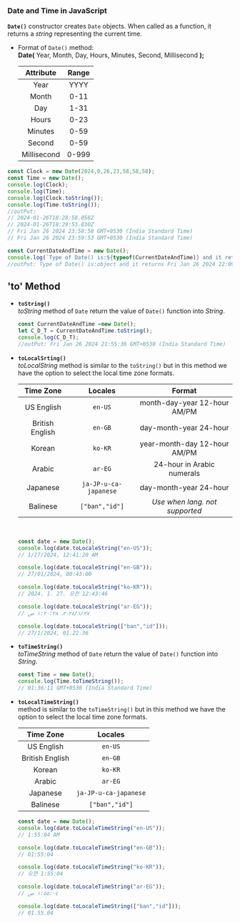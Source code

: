 ### Date and Time in JavaScript
**`Date()`** constructor creates `Date` objects. When called as a function, it returns a $string$ representing the current time.
- Format of `Date()` method:<br>
**Date(** Year, Month, Day, Hours, Minutes, Second, Millisecond **);**<br>

  |Attribute|Range|
  |:---:|:---:|
  |Year|YYYY
  |Month|0-11
  |Day|1-31
  |Hours|0-23
  |Minutes|0-59
  |Second|0-59
  |Millisecond|0-999

```Javascript
const Clock = new Date(2024,0,26,23,58,58,58);
const Time = new Date();
console.log(Clock);
console.log(Time);
console.log(Clock.toString());
console.log(Time.toString());
//outPut:
// 2024-01-26T18:28:58.058Z
// 2024-01-26T18:29:53.830Z
// Fri Jan 26 2024 23:58:58 GMT+0530 (India Standard Time)
// Fri Jan 26 2024 23:59:53 GMT+0530 (India Standard Time)
```

```JavaScript
const CurrentDateAndTime = new Date();
console.log(`Type of Date() is:${typeof(CurrentDateAndTime)} and it returns ${CurrentDateAndTime}`);
//outPut: Type of Date() is:object and it returns Fri Jan 26 2024 22:09:15 GMT+0530 (India Standard Time)
```

## 'to' Method
- **`toString()`** <br>
*toString* method of `Date` return the value of `Date()` function into $String.$

  ```JavaScript
  const CurrentDateAndTime =new Date();
  let C_D_T = CurrentDateAndTime.toString();
  console.log(C_D_T);
  //outPut: Fri Jan 26 2024 21:55:36 GMT+0530 (India Standard Time)
  ```
- **`toLocalSrting()`**<br>
*toLocalString* method is similar to the `toString()` but in this method we have the option to select the local time zone formats. 

  |Time Zone|Locales|Format|
  |:---:|:---:|:---:|
  |US English|`en-US`|month-day-year 12-hour AM/PM|
  |British English|`en-GB`|day-month-year 24-hour|
  |Korean|`ko-KR`|year-month-day 12-hour AM/PM|
  |Arabic|`ar-EG`|24-hour in Arabic numerals|
  |Japanese|`ja-JP-u-ca-japanese`|day-month-year 24-hour|
  |Balinese|`["ban","id"]`|*Use when lang. not supported*|
  
  <br>
    
    ```JavaScript
    const date = new Date();
    console.log(date.toLocaleString("en-US"));
    // 1/27/2024, 12:41:20 AM
    
    console.log(date.toLocaleString("en-GB"));
    // 27/01/2024, 00:43:00
    
    console.log(date.toLocaleString("ko-KR"));
    // 2024. 1. 27. 오전 12:43:46
    
    console.log(date.toLocaleString("ar-EG"));
    // ٢٧‏/١‏/٢٠٢٤، ١:٢٠:٢٨ ص
    
    console.log(date.toLocaleString(["ban","id"]));
    // 27/1/2024, 01.22.36
    ```

- **`toTimeString()`**<br>
*toTimeString* method of `Date` return the value of `Date()` function into $String.$

  ```JavaScript
  const Time = new Date();
  console.log(Time.toTimeString());
  // 01:36:11 GMT+0530 (India Standard Time)
  ```
- **`toLocalTimeString()`**<br>
method is similar to the `toTimeString()` but in this method we have the option to select the local time zone formats. 

  |Time Zone|Locales|
  |:---:|:---:|
  |US English|`en-US`|
  |British English|`en-GB`|
  |Korean|`ko-KR`|
  |Arabic|`ar-EG`|
  |Japanese|`ja-JP-u-ca-japanese`|
  |Balinese|`["ban","id"]`|

  ```JavaScript 
  const date = new Date();
  console.log(date.toLocaleTimeString("en-US"));
  // 1:55:04 AM
  
  console.log(date.toLocaleTimeString("en-GB"));
  // 01:55:04
  
  console.log(date.toLocaleTimeString("ko-KR"));
  // 오전 1:55:04
  
  console.log(date.toLocaleTimeString("ar-EG"));
  // ١:٥٥:٠٤ ص
  
  console.log(date.toLocaleTimeString(["ban","id"]));
  // 01.55.04
  ```
  